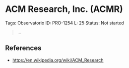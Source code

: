 # ACM Research, Inc. (ACMR)

Tags: Observatorio
ID: PRO-1254
L: 25
Status: Not started

> …
> 

## References

- https://en.wikipedia.org/wiki/ACM_Research